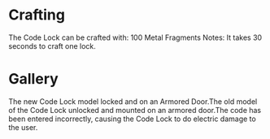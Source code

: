 # Crafting

The Code Lock can be crafted with:
100 Metal Fragments
Notes:
It takes 30 seconds to craft one lock.
# Gallery

The new Code Lock model locked and on an Armored Door.The old model of the Code Lock unlocked and mounted on an armored door.The code has been entered incorrectly, causing the Code Lock to do electric damage to the user.
